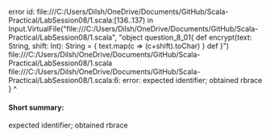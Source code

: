 error id: file:///C:/Users/Dilsh/OneDrive/Documents/GitHub/Scala-Practical/LabSession08/1.scala:[136..137) in Input.VirtualFile("file:///C:/Users/Dilsh/OneDrive/Documents/GitHub/Scala-Practical/LabSession08/1.scala", "object question_8_01{
    def encrypt(text: String, shift: Int): String = {
        text.map(c => (c+shift).toChar)
    }
    def 
}")
file:///C:/Users/Dilsh/OneDrive/Documents/GitHub/Scala-Practical/LabSession08/1.scala
file:///C:/Users/Dilsh/OneDrive/Documents/GitHub/Scala-Practical/LabSession08/1.scala:6: error: expected identifier; obtained rbrace
}
^
#### Short summary: 

expected identifier; obtained rbrace